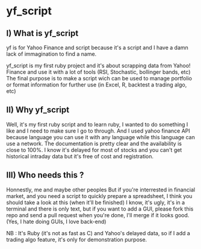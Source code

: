 # yf_script

## I) What is yf_script

yf is for Yahoo Finance and script because it's a script and I have a damn lack of immagination to find a name.

yf_script is my first ruby project and it's about scrapping data from Yahoo! Finance and use it with a lot of tools (RSI, Stochastic, bollinger bands, etc)
The final purpose is to make a script wich can be used to manage portfolio or format information for further use (in Excel, R, backtest a trading algo, etc)

## II) Why yf_script

Well, it's my first ruby script and to learn ruby, I wanted to do something I like and I need to make sure I go to through.
And I used yahoo finance API because language you can use it with any language while this language can use a network.
The documentation is pretty clear and the availability is close to 100%.
I know it's delayed for most of stocks and you can't get historical intraday data but it's free of cost and registration.

## III) Who needs this ?

Honnestly, me and maybe other peoples
But if you're interrested in financial market, and you need a script to quickly prepare a spreadsheet, I think you should take a look at this (when it'll be finished)
I know, it's ugly, it's in a terminal and there is only text, but if you want to add a GUI, please fork this repo and send a pull request when you're done, I'll merge if it looks good. (Yes, I hate doing GUIs, I love back-end)

NB : It's Ruby (it's not as fast as C) and Yahoo's delayed data, so if I add a trading algo feature, it's only for demonstration purpose.
